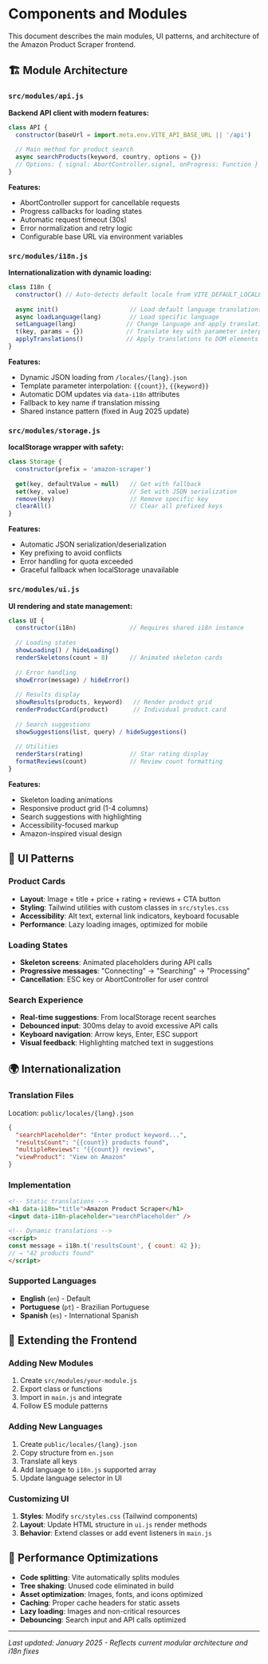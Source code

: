 # Components and Modules

This document describes the main modules, UI patterns, and architecture of the Amazon Product Scraper frontend.

## 🏗️ Module Architecture

### `src/modules/api.js`
**Backend API client with modern features:**

```javascript
class API {
  constructor(baseUrl = import.meta.env.VITE_API_BASE_URL || '/api')
  
  // Main method for product search
  async searchProducts(keyword, country, options = {})
  // Options: { signal: AbortController.signal, onProgress: Function }
}
```

**Features:**
- AbortController support for cancellable requests
- Progress callbacks for loading states
- Automatic request timeout (30s)
- Error normalization and retry logic
- Configurable base URL via environment variables

### `src/modules/i18n.js`
**Internationalization with dynamic loading:**

```javascript
class I18n {
  constructor() // Auto-detects default locale from VITE_DEFAULT_LOCALE
  
  async init()                    // Load default language translations
  async loadLanguage(lang)        // Load specific language
  setLanguage(lang)              // Change language and apply translations  
  t(key, params = {})            // Translate key with parameter interpolation
  applyTranslations()            // Apply translations to DOM elements
}
```

**Features:**
- Dynamic JSON loading from `/locales/{lang}.json`
- Template parameter interpolation: `{{count}}`, `{{keyword}}`
- Automatic DOM updates via `data-i18n` attributes
- Fallback to key name if translation missing
- Shared instance pattern (fixed in Aug 2025 update)

### `src/modules/storage.js`
**localStorage wrapper with safety:**

```javascript
class Storage {
  constructor(prefix = 'amazon-scraper')
  
  get(key, defaultValue = null)   // Get with fallback
  set(key, value)                 // Set with JSON serialization
  remove(key)                     // Remove specific key
  clearAll()                      // Clear all prefixed keys
}
```

**Features:**
- Automatic JSON serialization/deserialization
- Key prefixing to avoid conflicts
- Error handling for quota exceeded
- Graceful fallback when localStorage unavailable

### `src/modules/ui.js`
**UI rendering and state management:**

```javascript
class UI {
  constructor(i18n)               // Requires shared i18n instance
  
  // Loading states
  showLoading() / hideLoading()
  renderSkeletons(count = 8)      // Animated skeleton cards
  
  // Error handling
  showError(message) / hideError()
  
  // Results display  
  showResults(products, keyword)   // Render product grid
  renderProductCard(product)       // Individual product card
  
  // Search suggestions
  showSuggestions(list, query) / hideSuggestions()
  
  // Utilities
  renderStars(rating)             // Star rating display
  formatReviews(count)            // Review count formatting
}
```

**Features:**
- Skeleton loading animations
- Responsive product grid (1-4 columns)
- Search suggestions with highlighting
- Accessibility-focused markup
- Amazon-inspired visual design

## 🎨 UI Patterns

### Product Cards
- **Layout**: Image + title + price + rating + reviews + CTA button
- **Styling**: Tailwind utilities with custom classes in `src/styles.css`
- **Accessibility**: Alt text, external link indicators, keyboard focusable
- **Performance**: Lazy loading images, optimized for mobile

### Loading States
- **Skeleton screens**: Animated placeholders during API calls
- **Progressive messages**: "Connecting" → "Searching" → "Processing"
- **Cancellation**: ESC key or AbortController for user control

### Search Experience
- **Real-time suggestions**: From localStorage recent searches
- **Debounced input**: 300ms delay to avoid excessive API calls
- **Keyboard navigation**: Arrow keys, Enter, ESC support
- **Visual feedback**: Highlighting matched text in suggestions

## 🌍 Internationalization

### Translation Files
Location: `public/locales/{lang}.json`

```json
{
  "searchPlaceholder": "Enter product keyword...",
  "resultsCount": "{{count}} products found",
  "multipleReviews": "{{count}} reviews",
  "viewProduct": "View on Amazon"
}
```

### Implementation
```html
<!-- Static translations -->
<h1 data-i18n="title">Amazon Product Scraper</h1>
<input data-i18n-placeholder="searchPlaceholder" />

<!-- Dynamic translations -->
<script>
const message = i18n.t('resultsCount', { count: 42 });
// → "42 products found"
</script>
```

### Supported Languages
- **English** (`en`) - Default
- **Portuguese** (`pt`) - Brazilian Portuguese  
- **Spanish** (`es`) - International Spanish

## 🔧 Extending the Frontend

### Adding New Modules
1. Create `src/modules/your-module.js`
2. Export class or functions
3. Import in `main.js` and integrate
4. Follow ES module patterns

### Adding New Languages
1. Create `public/locales/{lang}.json`
2. Copy structure from `en.json`
3. Translate all keys
4. Add language to `i18n.js` supported array
5. Update language selector in UI

### Customizing UI
1. **Styles**: Modify `src/styles.css` (Tailwind components)
2. **Layout**: Update HTML structure in `ui.js` render methods
3. **Behavior**: Extend classes or add event listeners in `main.js`

## 🚀 Performance Optimizations

- **Code splitting**: Vite automatically splits modules
- **Tree shaking**: Unused code eliminated in build
- **Asset optimization**: Images, fonts, and icons optimized
- **Caching**: Proper cache headers for static assets
- **Lazy loading**: Images and non-critical resources
- **Debouncing**: Search input and API calls optimized

---

*Last updated: January 2025 - Reflects current modular architecture and i18n fixes*

